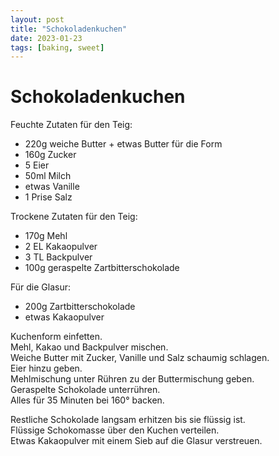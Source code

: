 ```yaml
---
layout: post
title: "Schokoladenkuchen"
date: 2023-01-23
tags: [baking, sweet]
---
```

# Schokoladenkuchen

Feuchte Zutaten für den Teig:
- 220g weiche Butter + etwas Butter für die Form
- 160g Zucker
- 5 Eier
- 50ml Milch
- etwas Vanille
- 1 Prise Salz

Trockene Zutaten für den Teig:
- 170g Mehl
- 2 EL Kakaopulver
- 3 TL Backpulver
- 100g geraspelte Zartbitterschokolade

Für die Glasur:
- 200g Zartbitterschokolade
- etwas Kakaopulver

Kuchenform einfetten.  
Mehl, Kakao und Backpulver mischen.  
Weiche Butter mit Zucker, Vanille und Salz schaumig schlagen.  
Eier hinzu geben.  
Mehlmischung unter Rühren zu der Buttermischung geben.  
Geraspelte Schokolade unterrühren.  
Alles für 35 Minuten bei 160° backen.  

Restliche Schokolade langsam erhitzen bis sie flüssig ist.  
Flüssige Schokomasse über den Kuchen verteilen.  
Etwas Kakaopulver mit einem Sieb auf die Glasur verstreuen.
